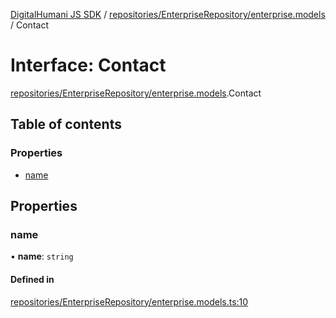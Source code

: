 [DigitalHumani JS SDK](../README.md) / [repositories/EnterpriseRepository/enterprise.models](../modules/repositories_EnterpriseRepository_enterprise_models.md) / Contact

# Interface: Contact

[repositories/EnterpriseRepository/enterprise.models](../modules/repositories_EnterpriseRepository_enterprise_models.md).Contact

## Table of contents

### Properties

- [name](repositories_EnterpriseRepository_enterprise_models.Contact.md#name)

## Properties

### name

• **name**: `string`

#### Defined in

[repositories/EnterpriseRepository/enterprise.models.ts:10](https://github.com/impe93/digital-humani-js-sdk/blob/8605906/src/repositories/EnterpriseRepository/enterprise.models.ts#L10)
